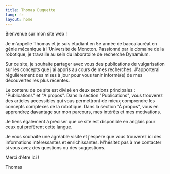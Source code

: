 ```yaml
---
title: Thomas Duquette
lang: fr
layout: home
---
```


Bienvenue sur mon site web !

Je m'appelle Thomas et je suis étudiant en 5e année de baccalauréat en génie mécanique à l'Université de Moncton. Passionné par le domaine de la robotique, je travaille au sein du laboratoire de recherche Dynamium.

Sur ce site, je souhaite partager avec vous des publications de vulgarisation sur les concepts que j'ai appris au cours de mes recherches. J'apporterai régulièrement des mises à jour pour vous tenir informé(e) de mes découvertes les plus récentes.

Le contenu de ce site est divisé en deux sections principales : "Publications" et "À propos". Dans la section "Publications", vous trouverez des articles accessibles qui vous permettront de mieux comprendre les concepts complexes de la robotique. Dans la section "À propos", vous en apprendrez davantage sur mon parcours, mes intérêts et mes motivations.

Je tiens également à préciser que ce site est disponible en anglais pour ceux qui préfèrent cette langue.

Je vous souhaite une agréable visite et j'espère que vous trouverez ici des informations intéressantes et enrichissantes. N'hésitez pas à me contacter si vous avez des questions ou des suggestions.

Merci d'être ici !

Thomas







